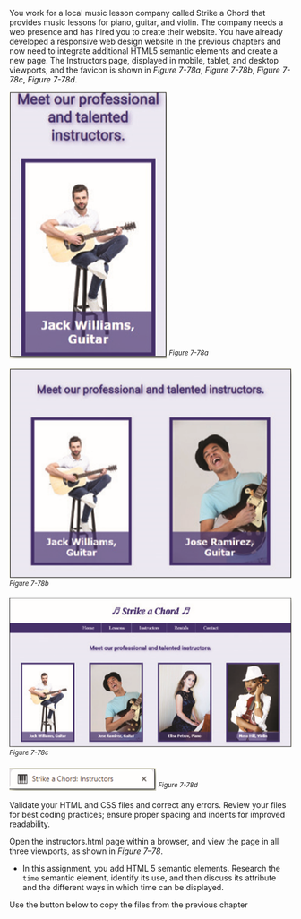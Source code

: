 You work for a local music lesson company called Strike a Chord that provides music lessons for piano, guitar, and violin. The company needs a web presence and has hired you to create their website. You have already developed a responsive web design website in the previous chapters and now need to integrate additional HTML5 semantic elements and create a new page. The Instructors page, displayed in mobile, tablet, and desktop viewports, and the favicon is shown in *Figure 7-78a*, *Figure 7-78b*, *Figure 7-78c*, *Figure 7-78d*. 


![A webpage for the Strike a Chord website displayed in a mobile viewport. The webpage needs to use h t m l 5 semantic elements. The webpage contains images and text.The webpage contains images and text.](../assets/RWgKyUokSymaqDLDflkK.png)
<sup>*Figure 7-78a*</sup>

![A webpage for the Strike a Chord website displayed in a tablet viewport. The webpage needs to use h t m l 5 semantic elements. The webpage contains images and text.](../assets/FlL7PMG0SjSdintH78Qp.png)
<sup>*Figure 7-78b*</sup>

![The Strike a Chord website instructors page displayed in a desktop viewport with a favicon. The webpage needs to use h t m l 5 semantic elements. The webpage contains images and text.](../assets/vECcb0nRbSzdZXr5rZQS.png)
<sup>*Figure 7-78c*</sup>

![Figure 7-78d](../assets/TZELF1ucSmmalLhO14Nd.png)
<sup>*Figure 7-78d*</sup>

Validate your HTML and CSS files and correct any errors.
Review your files for best coding practices; ensure proper spacing and indents for improved readability.

Open the instructors.html page within a browser, and view the page in all three viewports, as shown in *Figure 7–78*.

- In this assignment, you add HTML 5 semantic elements. Research the `time` semantic element, identify its use, and then discuss its attribute and the different ways in which time can be displayed.

<p>Use the button below to copy the files from the previous chapter</p>
<!--
{
    "CopyExercise": {
        "name": "Chapter 6 EX01",
        "copyTarget": "/chapter6/ex01/student/*",
        "pasteTarget": "./"
    }
}
-->